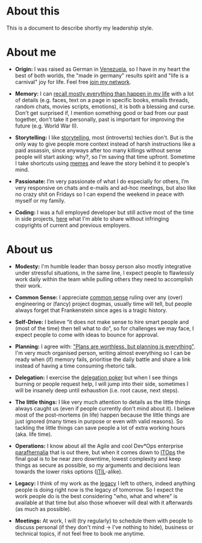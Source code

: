 # About this

This is a document to describe shortly my leadership style.

# About me

* **Origin:** I was raised as German in [Venezuela](https://de.wikipedia.org/wiki/Venezuela), so I have in my heart the best of both worlds, the "made in germany" results spirit and "life is a carnival" joy for life. Feel free [join my network](https://www.linkedin.com/in/olafrv/). 

* **Memory:** I can [recall mostly everything than happen in my life](https://en.wikipedia.org/wiki/Eidetic_memory) with a lot of details (e.g. faces, text on a page in specific books, emails threads, random chats, movies scripts, emotions), it is both a blessing and curse. Don't get surprised if, I mention something good or bad from our past together, don't take it personally, past is important for improving the future (e.g. World War II).

* **Storytelling:** I like [storytelling](https://en.wikipedia.org/wiki/Storytelling), most (introverts) techies don't. But is the only way to give people more context instead of harsh instructions like a paid assassin, since anyways after too many killings without sense people will start asking: why?, so I'm saving that time upfront. Sometime I take shortcuts using [memes](https://imgflip.com/memegenerator) and leave the story behind it to people's mind.

* **Passionate:** I’m very passionate of what I do especially for others, I’m very responsive on chats and e-mails and ad-hoc meetings, but also like no crazy shit on Fridays so I can expend the weekend in peace with myself or my family.

* **Coding:** I was a full employed developer but still active most of the time in side projects, [here](https://github.com/olafrv) what I'm able to share without infringing copyrights of current and previous employers.

# About us

* **Modesty:** I'm humble leader than bossy person also mostly integrative under stressful situations, in the same line, I expect people to flawlessly work daily within the team while pulling others they need to accomplish their work.

* **Common Sense:** I appreciate [common sense](https://en.wikipedia.org/wiki/Common_sense) ruling over any (over) engineering or (fancy) project dogmas, usually time will tell, but people always forget that Frankenstein since ages is a tragic history.

* **Self-Drive:** I believe “it does not make sense to hire smart people and (most of the time) then tell what to do”, so for challenges we may face, I expect people to come with ideas to bounce for approval.

* **Planning:** I agree with: ["Plans are worthless, but planning is everything"](https://www.eisenhowerlibrary.gov/eisenhowers/quotes).  I'm very much organised person, writing almost everything so I can be ready when (if) memory fails, prioritise the daily battle and share a link instead of having a time consuming rhetoric talk.

* **Delegation:** I exercise the [delegation poker](https://management30.com/practice/delegation-poker/) but when I see things burning or people request help, I will jump into their side, sometimes I will be insanely deep until exhaustion (i.e. root cause, next steps).

* **The little things:** I like very much attention to details as the little things always caught us (even if people currently don't mind about it). I believe most of the post-mortems (in life) happen because the little things are just ignored (many times in purpose or even with valid reasons). So tackling the little things can save people a lot of extra working hours (aka. life time).

* **Operations:** I know about all the Agile and cool Dev*Ops enterprise [parafhernalia](https://en.wikipedia.org/wiki/Paraphernalia) that is out there, but when it comes down to [ITOps](https://www.ibm.com/topics/it-operations) the final goal is to be near zero downtime, lowest complexity and keep things as secure as possible, so my arguments and decisions lean towards the lower risks options ([ITIL](https://en.wikipedia.org/wiki/ITIL)-alike).

* **Legacy:** I think of my work as the [legacy](https://en.wikipedia.org/wiki/Legacy_system) I left to others, indeed anything people is doing right now is the legacy of tomorrow. So I expect the work people do is the best considering "who, what and where" is available at that time but also those whoever will deal with it afterwards (as much as possible).

* **Meetings:** At work, I will (try regularly) to schedule them with people to discuss personal (if they don't mind →   I've nothing to hide), business or technical topics, if not feel free to book me anytime.
